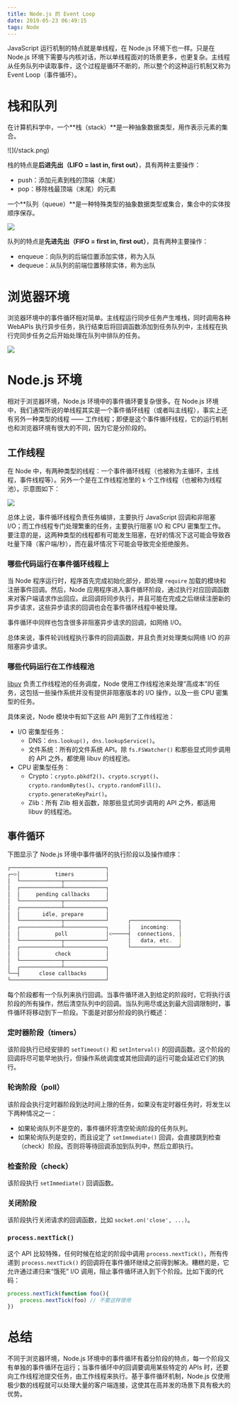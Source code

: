 ```yaml
---
title: Node.js 的 Event Loop
date: 2019-05-23 06:49:15
tags: Node
---
```


JavaScript 运行机制的特点就是单线程，在 Node.js 环境下也一样。只是在 Node.js 环境下需要与内核对话，所以单线程面对的场景更多，也更复杂。主线程从任务队列中读取事件，这个过程是循环不断的，所以整个的这种运行机制又称为 Event Loop（事件循环）。

# 栈和队列

在计算机科学中，一个**栈（stack）**是一种抽象数据类型，用作表示元素的集合。

<div style="width: 560px;">![](/stack.png)</div>

栈的特点是**后进先出（LIFO = last in, first out）**，具有两种主要操作：

-   push：添加元素到栈的顶端（末尾）
-   pop：移除栈最顶端（末尾）的元素

一个**队列（queue）**是一种特殊类型的抽象数据类型或集合，集合中的实体按顺序保存。

![](/queue.svg)

队列的特点是**先进先出（FIFO = first in, first out）**，具有两种主要操作：

-   enqueue：向队列的后端位置添加实体，称为入队
-   dequeue：从队列的前端位置移除实体，称为出队

# 浏览器环境

浏览器环境中的事件循环相对简单。主线程运行同步任务产生堆栈，同时调用各种 WebAPIs 执行异步任务，执行结束后将回调函数添加到任务队列中，主线程在执行完同步任务之后开始处理在队列中排队的任务。

![](/browser.png)

# Node.js 环境

相对于浏览器环境，Node.js 环境中的事件循环要复杂很多。在 Node.js 环境中，我们通常所说的单线程其实是一个事件循环线程（或者叫主线程），事实上还有另外一种类型的线程 —— 工作线程；即便是这个事件循环线程，它的运行机制也和浏览器环境有很大的不同，因为它是分阶段的。

## 工作线程

在 Node 中，有两种类型的线程：一个事件循环线程（也被称为主循环，主线程，事件线程等）。另外一个是在工作线程池里的 `k` 个工作线程（也被称为线程池）。示意图如下：

![](/node.png)

总体上说，事件循环线程负责任务编排，主要执行 JavaScript 回调和非阻塞 I/O；而工作线程专门处理繁重的任务，主要执行阻塞 I/O 和 CPU 密集型工作。要注意的是，这两种类型的线程都有可能发生阻塞，在好的情况下这可能会导致吞吐量下降（客户端/秒），而在最坏情况下可能会导致完全拒绝服务。

### 哪些代码运行在事件循环线程上

当 Node 程序运行时，程序首先完成初始化部分，即处理 `require` 加载的模块和注册事件回调。然后，Node 应用程序进入事件循环阶段，通过执行对应回调函数来对客户端请求作出回应。此回调将同步执行，并且可能在完成之后继续注册新的异步请求，这些异步请求的回调也会在事件循环线程中被处理。

事件循环中同样也包含很多非阻塞异步请求的回调，如网络 I/O。

总体来说，事件轮训线程执行事件的回调函数，并且负责对处理类似网络 I/O 的非阻塞异步请求。

### 哪些代码运行在工作线程池

[libuv](http://docs.libuv.org/en/v1.x/threadpool.html) 负责工作线程池的任务调度，Node 使用工作线程池来处理“高成本”的任务，这包括一些操作系统并没有提供非阻塞版本的 I/O 操作，以及一些 CPU 密集型的任务。

具体来说，Node 模块中有如下这些 API 用到了工作线程池：

-   I/O 密集型任务：
    -   DNS：`dns.lookup()`，`dns.lookupService()`。
    -   文件系统：所有的文件系统 API。除 `fs.FSWatcher()` 和那些显式同步调用的 API 之外，都使用 libuv 的线程池。
-   CPU 密集型任务：
    -   Crypto：`crypto.pbkdf2()`、`crypto.scrypt()`、`crypto.randomBytes()`、`crypto.randomFill()`、`crypto.generateKeyPair()`。
    -   Zlib：所有 Zlib 相关函数，除那些显式同步调用的 API 之外，都适用 libuv 的线程池。

## 事件循环

下图显示了 Node.js 环境中事件循环的执行阶段以及操作顺序：

```JavaScript
┌──────────────────────────────┐
┌─>│           timers          │
│  └─────────────┬─────────────┘
│  ┌─────────────┴─────────────┐
│  │     pending callbacks     │
│  └─────────────┬─────────────┘
│  ┌─────────────┴─────────────┐
│  │       idle, prepare       │
│  └─────────────┬─────────────┘      ┌───────────────┐
│  ┌─────────────┴─────────────┐      │   incoming:   │
│  │           poll            │<─────┤  connections, │
│  └─────────────┬─────────────┘      │   data, etc.  │
│  ┌─────────────┴─────────────┐      └───────────────┘
│  │           check           │
│  └─────────────┬─────────────┘
│  ┌─────────────┴─────────────┐
└──┤      close callbacks      │
└──────────────────────────────┘
```

每个阶段都有一个队列来执行回调。当事件循环进入到给定的阶段时，它将执行该阶段的所有操作，然后清空队列中的回调。当队列用尽或达到最大回调限制时，事件循环将移动到下一阶段。下面是对部分阶段的执行概述：

### 定时器阶段（timers）

该阶段执行已经安排的 `setTimeout()` 和 `setInterval()` 的回调函数。这个阶段的回调将尽可能早地执行，但操作系统调度或其他回调的运行可能会延迟它们的执行。

### 轮询阶段（poll）

该阶段会执行定时器阶段到达时间上限的任务，如果没有定时器任务时，将发生以下两种情况之一：

-   如果轮询队列不是空的，事件循环将清空轮询阶段的任务队列。
-   如果轮询队列是空的，而且设定了 `setImmediate()` 回调，会直接跳到检查（check）阶段。否则将等待回调添加到队列中，然后立即执行。

### 检查阶段（check）

该阶段执行 `setImmediate()` 回调函数。

### 关闭阶段

该阶段执行关闭请求的回调函数，比如 `socket.on('close', ...)`。

### `process.nextTick()`

这个 API 比较特殊，任何时候在给定的阶段中调用 `process.nextTick()`，所有传递到 `process.nextTick()` 的回调将在事件循环继续之前得到解决。糟糕的是，它允许通过递归来“饿死” I/O 调用，阻止事件循环进入到下个阶段。比如下面的代码：

```JavaScript
process.nextTick(function foo(){
    process.nextTick(foo) // 不要这样使用
})
```

# 总结

不同于浏览器环境，Node.js 环境中的事件循环有着分阶段的特点，每一个阶段又有单独的事件循环在运行；当事件循环中的回调要调用某些特定的 APIs 时，还要向工作线程池提交任务，由工作线程来执行。基于事件循环机制，Node.js 仅使用极少数的线程就可以处理大量的客户端连接，这使其在高并发的场景下具有极大的优势。
